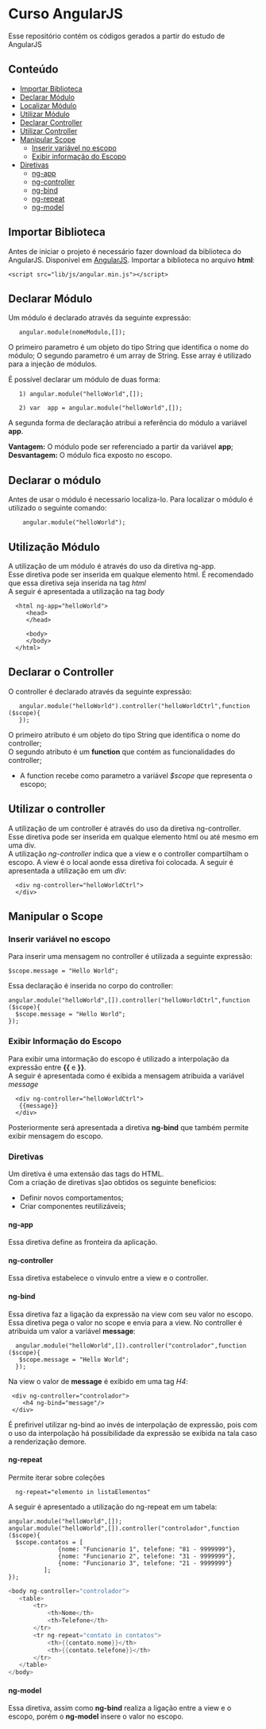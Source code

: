 # Curso AngularJS

   Esse repositório contém os códigos gerados a partir do estudo de AngularJS
   
## Conteúdo

  - [Importar Biblioteca](#importar)
  - [Declarar Módulo](#modulo)
  - [Localizar Módulo](#localizarModulo)
  - [Utilizar Módulo](#utilizacaoModulo)
  - [Declarar Controller](#declararController)
  - [Utilizar Controller](#utilizarController)
  - [Manipular Scope](#manipularScope)
     - [Inserir variável no escopo](#inserirVariavelNoEscopo)
     - [Exibir informação do Escopo](#exibirInformcaoEscopo)
  - [Diretivas](#diretivas)
     - [ng-app](#ngapp)
     - [ng-controller](#ngcontroller)
     - [ng-bind](#ngbind)
     - [ng-repeat](#ngrepeat)
     - [ng-model](#ngmodel)
  
<a name="importar"></a>  
## Importar Biblioteca
  Antes de iniciar o projeto é necessário fazer download da biblioteca do AngularJS. Disponivel em [AngularJS](https://angularjs.org/).
  Importar a biblioteca no arquivo **html**:  

    <script src="lib/js/angular.min.js"></script>

  
<a name="modulo"></a>
## Declarar Módulo
   Um módulo é declarado através da seguinte expressão:
   
       angular.module(nomeModulo,[]);
       
   O primeiro parametro é um objeto do tipo String que identifica o nome do módulo;
   O segundo  parametro é um array  de String. Esse array é utilizado para a injeção de módulos.

   É possível declarar um módulo de duas forma:
   
       1) angular.module("helloWorld",[]);
            
       2) var  app = angular.module("helloWorld",[]);     
   
   A segunda forma de declaração atribui a referência do módulo a  variável **app**.
   
   **Vantagem:** O módulo pode ser referenciado a partir da variável **app**;<br/>
   **Desvantagem:** O módulo fica exposto no escopo.
     
<a name="localizarModulo"></a>
## Declarar o módulo
   Antes de usar o módulo é necessario localiza-lo. Para localizar o módulo é utilizado o seguinte comando:
           
        angular.module("helloWorld");
        
<a name="utilizacaoModulo"></a>
## Utilização Módulo
   A utilização de um módulo é através do uso da diretiva ng-app.<br/>
   Esse diretiva pode ser inserida em qualque elemento html. É recomendado que essa  diretiva seja inserida na tag *html*<br/>
   A seguir é apresentada a utilização na tag *body*
   
      <html ng-app="helloWorld">
         <head>
         </head>
         
         <body>
         </body>
      </html>
   
        
<a name="declararController"></a>
## Declarar o Controller
   O controller é declarado através da seguinte expressão: 
   	
       angular.module("helloWorld").controller("helloWorldCtrl",function ($scope){
       });
       
   O primeiro atributo é um objeto do tipo String que identifica o nome do controller; <br/>
   O segundo atributo é um **function** que contém as funcionalidades do controller; <br/>
   - A function recebe como parametro a variável *$scope* que representa o escopo; 
   
<a name="utilizarController"></a>
## Utilizar o controller
   A utilização de um controller é através do uso da diretiva ng-controller.<br/>
   Esse diretiva pode ser inserida em qualque elemento html ou até mesmo em uma div. <br/>
   A utilização *ng-controller* indica que a view e o controller  compartilham o escopo. A view é o local aonde essa diretiva foi colocada.
   A seguir é apresentada a utilização em um *div*:
   	
      <div ng-controller="helloWorldCtrl">
      </div>

<a name="manipularScope"></a>
## Manipular o Scope

<a name="inserirVariavelNoEscopo"></a>
### Inserir variável no escopo
   Para inserir uma mensagem no controller é utilizada a seguinte expressão:
  
   	$scope.message = "Hello World";
	   
   Essa declaração é inserida no corpo do controller:
   
   	angular.module("helloWorld",[]).controller("helloWorldCtrl",function ($scope){
	  $scope.message = "Hello World";
	});
	
<a name="exibirInformcaoEscopo"></a>
### Exibir Informação do Escopo
   Para exibir uma intormação do escopo é utilizado a interpolação da expressão entre **{{** e **}}**. <br/>
   A seguir é apresentada como é exibida a mensagem atribuida a variável *message* <br/>

      <div ng-controller="helloWorldCtrl">
	   {{message}}
      </div>
      
  Posteriormente será apresentada a diretiva **ng-bind** que também permite exibir mensagem do escopo.
   
<a name="diretivas"></a>
### Diretivas
   Um diretiva é uma extensão das tags do HTML. <br/>
   Com a criação de diretivas s]ao obtidos os seguinte beneficios:
* Definir novos comportamentos;
* Criar componentes reutilizáveis;

<a name="ngapp"></a>
#### ng-app
   Essa diretiva define as fronteira da aplicação. 
     <html ng-app="helloWorld">
     </html>
 
<a name="ngcontroller"></a>
#### ng-controller 
   Essa diretiva estabelece o vinvulo entre a view e o controller.
      <div ng-controller="helloWorldCtrl">
      </div>
    
<a name="ngbind"></a>
#### ng-bind 
   Essa diretiva faz a ligação da expressão na view com seu valor no escopo. Essa diretiva pega o valor no scope e envia para a view.
   No controller  é atribuida um valor a variável **message**:
   
      angular.module("helloWorld",[]).controller("controlador",function ($scope){
	   $scope.message = "Hello World";
      });

   Na view o valor de **message** é exibido em uma tag *H4*:
    
     <div ng-controller="controlador">
 	    <h4 ng-bind="message"/>
     </div>
     
   É prefirivel utilizar ng-bind ao invés de interpolação de expressão, pois com o uso da interpolação há possibilidade da expressão se exibida na tala caso a renderização demore.
   
   
<a name="ngrepeat"></a>
#### ng-repeat
  Permite iterar sobre coleções
  
      ng-repeat="elemento in listaElementos"
      
  A seguir é apresentado a utilização do ng-repeat em um tabela:
  ```
  angular.module("helloWorld",[]);
  angular.module("helloWorld",[]).controller("controlador",function ($scope){
	$scope.contatos = [
				{nome: "Funcionario 1", telefone: "81 - 9999999"},
				{nome: "Funcionario 2", telefone: "31 - 9999999"},
				{nome: "Funcionario 3", telefone: "21 - 9999999"}
			];
  });
  ```
  
  
 ```go
 <body ng-controller="controlador">
	<table>
		<tr>
			<th>Nome</th>
			<th>Telefone</th>
		</tr>
		<tr ng-repeat="contato in contatos">
			<th>{{contato.nome}}</th>
			<th>{{contato.telefone}}</th>
		</tr>
	</table>
</body>
 ```

<a name="ngmodel"></a>
#### ng-model
   Essa diretiva, assim como **ng-bind** realiza a ligação entre a view e o escopo, porém o **ng-model** insere o valor no escopo.
   
